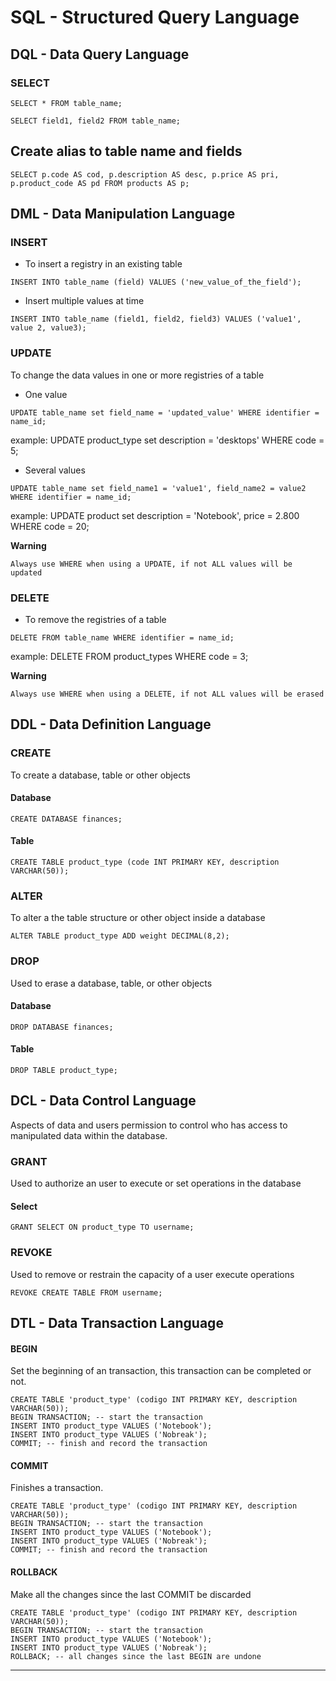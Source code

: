 # SQL - Structured Query Language

## DQL - Data Query Language

### SELECT

```
SELECT * FROM table_name;
```

```
SELECT field1, field2 FROM table_name;
```

## Create alias to table name and fields

```
SELECT p.code AS cod, p.description AS desc, p.price AS pri, p.product_code AS pd FROM products AS p; 
```

## DML - Data Manipulation Language

### INSERT
- To insert a registry in an existing table

```
INSERT INTO table_name (field) VALUES ('new_value_of_the_field');
```

- Insert multiple values at time

```
INSERT INTO table_name (field1, field2, field3) VALUES ('value1', value 2, value3);
```

### UPDATE
 To change the data values in one or more registries of a table
 
 * One value
``` 
UPDATE table_name set field_name = 'updated_value' WHERE identifier = name_id;
```
example: UPDATE product_type set description = 'desktops' WHERE code = 5;
    
* Several values
```
UPDATE table_name set field_name1 = 'value1', field_name2 = value2 WHERE identifier = name_id;
```
example: UPDATE product set description = 'Notebook', price = 2.800 WHERE code = 20;

**Warning**

```Always use WHERE when using a UPDATE, if not ALL values will be updated``` 

### DELETE
- To remove the registries of a table

```
DELETE FROM table_name WHERE identifier = name_id;
```
example: DELETE FROM product_types WHERE code = 3;

**Warning**

```Always use WHERE when using a DELETE, if not ALL values will be erased``` 

## DDL - Data Definition Language

### CREATE
To create a database, table or other objects

#### Database
```
CREATE DATABASE finances;

```
#### Table
```
CREATE TABLE product_type (code INT PRIMARY KEY, description VARCHAR(50));
```

### ALTER
To alter a the table structure or other object inside a database
```
ALTER TABLE product_type ADD weight DECIMAL(8,2);
```

### DROP
Used to erase a database, table, or other objects

#### Database
```
DROP DATABASE finances;
```
#### Table
```
DROP TABLE product_type;
```

## DCL - Data Control Language
Aspects of data and users permission to control who has access to manipulated data within the database.

### GRANT
Used to authorize an user to execute or set operations in the database
#### Select
```
GRANT SELECT ON product_type TO username;
```

### REVOKE

Used to remove or restrain the capacity of a user execute operations
```
REVOKE CREATE TABLE FROM username;
```

## DTL - Data Transaction Language
#### BEGIN
Set the beginning of an transaction, this transaction can be completed or not. 
```
CREATE TABLE 'product_type' (codigo INT PRIMARY KEY, description VARCHAR(50));
BEGIN TRANSACTION; -- start the transaction
INSERT INTO product_type VALUES ('Notebook');
INSERT INTO product_type VALUES ('Nobreak');
COMMIT; -- finish and record the transaction
```

#### COMMIT
Finishes a transaction.
```
CREATE TABLE 'product_type' (codigo INT PRIMARY KEY, description VARCHAR(50));
BEGIN TRANSACTION; -- start the transaction
INSERT INTO product_type VALUES ('Notebook');
INSERT INTO product_type VALUES ('Nobreak');
COMMIT; -- finish and record the transaction
```

#### ROLLBACK
Make all the changes since the last COMMIT be discarded
```
CREATE TABLE 'product_type' (codigo INT PRIMARY KEY, description VARCHAR(50));
BEGIN TRANSACTION; -- start the transaction
INSERT INTO product_type VALUES ('Notebook');
INSERT INTO product_type VALUES ('Nobreak');
ROLLBACK; -- all changes since the last BEGIN are undone
```
---


